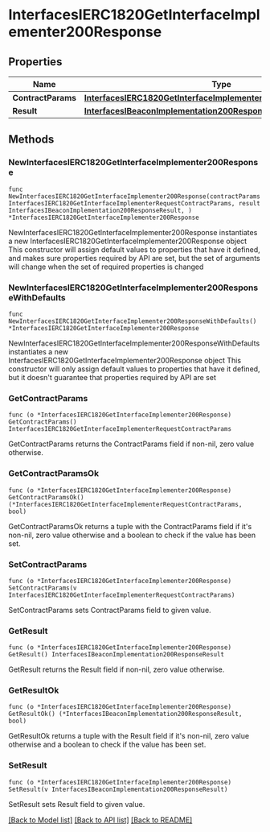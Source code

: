# InterfacesIERC1820GetInterfaceImplementer200Response

## Properties

Name | Type | Description | Notes
------------ | ------------- | ------------- | -------------
**ContractParams** | [**InterfacesIERC1820GetInterfaceImplementerRequestContractParams**](InterfacesIERC1820GetInterfaceImplementerRequestContractParams.md) |  | 
**Result** | [**InterfacesIBeaconImplementation200ResponseResult**](InterfacesIBeaconImplementation200ResponseResult.md) |  | 

## Methods

### NewInterfacesIERC1820GetInterfaceImplementer200Response

`func NewInterfacesIERC1820GetInterfaceImplementer200Response(contractParams InterfacesIERC1820GetInterfaceImplementerRequestContractParams, result InterfacesIBeaconImplementation200ResponseResult, ) *InterfacesIERC1820GetInterfaceImplementer200Response`

NewInterfacesIERC1820GetInterfaceImplementer200Response instantiates a new InterfacesIERC1820GetInterfaceImplementer200Response object
This constructor will assign default values to properties that have it defined,
and makes sure properties required by API are set, but the set of arguments
will change when the set of required properties is changed

### NewInterfacesIERC1820GetInterfaceImplementer200ResponseWithDefaults

`func NewInterfacesIERC1820GetInterfaceImplementer200ResponseWithDefaults() *InterfacesIERC1820GetInterfaceImplementer200Response`

NewInterfacesIERC1820GetInterfaceImplementer200ResponseWithDefaults instantiates a new InterfacesIERC1820GetInterfaceImplementer200Response object
This constructor will only assign default values to properties that have it defined,
but it doesn't guarantee that properties required by API are set

### GetContractParams

`func (o *InterfacesIERC1820GetInterfaceImplementer200Response) GetContractParams() InterfacesIERC1820GetInterfaceImplementerRequestContractParams`

GetContractParams returns the ContractParams field if non-nil, zero value otherwise.

### GetContractParamsOk

`func (o *InterfacesIERC1820GetInterfaceImplementer200Response) GetContractParamsOk() (*InterfacesIERC1820GetInterfaceImplementerRequestContractParams, bool)`

GetContractParamsOk returns a tuple with the ContractParams field if it's non-nil, zero value otherwise
and a boolean to check if the value has been set.

### SetContractParams

`func (o *InterfacesIERC1820GetInterfaceImplementer200Response) SetContractParams(v InterfacesIERC1820GetInterfaceImplementerRequestContractParams)`

SetContractParams sets ContractParams field to given value.


### GetResult

`func (o *InterfacesIERC1820GetInterfaceImplementer200Response) GetResult() InterfacesIBeaconImplementation200ResponseResult`

GetResult returns the Result field if non-nil, zero value otherwise.

### GetResultOk

`func (o *InterfacesIERC1820GetInterfaceImplementer200Response) GetResultOk() (*InterfacesIBeaconImplementation200ResponseResult, bool)`

GetResultOk returns a tuple with the Result field if it's non-nil, zero value otherwise
and a boolean to check if the value has been set.

### SetResult

`func (o *InterfacesIERC1820GetInterfaceImplementer200Response) SetResult(v InterfacesIBeaconImplementation200ResponseResult)`

SetResult sets Result field to given value.



[[Back to Model list]](../README.md#documentation-for-models) [[Back to API list]](../README.md#documentation-for-api-endpoints) [[Back to README]](../README.md)


